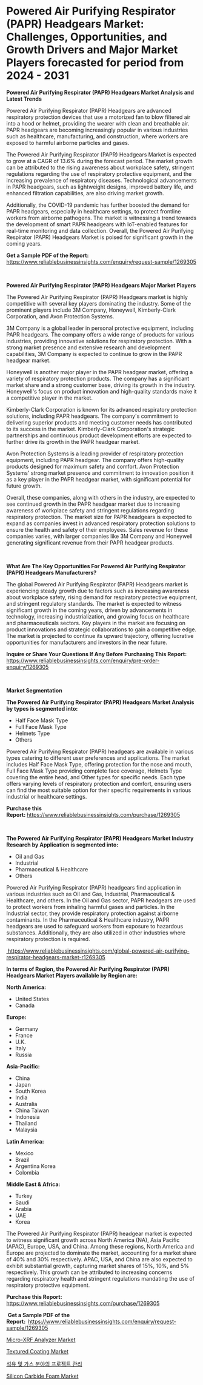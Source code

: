 <p><h1>Powered Air Purifying Respirator (PAPR) Headgears Market: Challenges, Opportunities, and Growth Drivers and Major Market Players forecasted for period from 2024 - 2031</h1></p><p><strong>Powered Air Purifying Respirator (PAPR) Headgears Market Analysis and Latest Trends</strong></p>
<p><p>Powered Air Purifying Respirator (PAPR) Headgears are advanced respiratory protection devices that use a motorized fan to blow filtered air into a hood or helmet, providing the wearer with clean and breathable air. PAPR headgears are becoming increasingly popular in various industries such as healthcare, manufacturing, and construction, where workers are exposed to harmful airborne particles and gases.</p><p>The Powered Air Purifying Respirator (PAPR) Headgears Market is expected to grow at a CAGR of 13.6% during the forecast period. The market growth can be attributed to the rising awareness about workplace safety, stringent regulations regarding the use of respiratory protective equipment, and the increasing prevalence of respiratory diseases. Technological advancements in PAPR headgears, such as lightweight designs, improved battery life, and enhanced filtration capabilities, are also driving market growth.</p><p>Additionally, the COVID-19 pandemic has further boosted the demand for PAPR headgears, especially in healthcare settings, to protect frontline workers from airborne pathogens. The market is witnessing a trend towards the development of smart PAPR headgears with IoT-enabled features for real-time monitoring and data collection. Overall, the Powered Air Purifying Respirator (PAPR) Headgears Market is poised for significant growth in the coming years.</p></p>
<p><strong>Get a Sample PDF of the Report:&nbsp;</strong> <a href="https://www.reliablebusinessinsights.com/enquiry/request-sample/1269305">https://www.reliablebusinessinsights.com/enquiry/request-sample/1269305</a></p>
<p>&nbsp;</p>
<p><strong>Powered Air Purifying Respirator (PAPR) Headgears Major Market Players</strong></p>
<p><p>The Powered Air Purifying Respirator (PAPR) Headgears market is highly competitive with several key players dominating the industry. Some of the prominent players include 3M Company, Honeywell, Kimberly-Clark Corporation, and Avon Protection Systems.</p><p>3M Company is a global leader in personal protective equipment, including PAPR headgears. The company offers a wide range of products for various industries, providing innovative solutions for respiratory protection. With a strong market presence and extensive research and development capabilities, 3M Company is expected to continue to grow in the PAPR headgear market.</p><p>Honeywell is another major player in the PAPR headgear market, offering a variety of respiratory protection products. The company has a significant market share and a strong customer base, driving its growth in the industry. Honeywell's focus on product innovation and high-quality standards make it a competitive player in the market.</p><p>Kimberly-Clark Corporation is known for its advanced respiratory protection solutions, including PAPR headgears. The company's commitment to delivering superior products and meeting customer needs has contributed to its success in the market. Kimberly-Clark Corporation's strategic partnerships and continuous product development efforts are expected to further drive its growth in the PAPR headgear market.</p><p>Avon Protection Systems is a leading provider of respiratory protection equipment, including PAPR headgear. The company offers high-quality products designed for maximum safety and comfort. Avon Protection Systems' strong market presence and commitment to innovation position it as a key player in the PAPR headgear market, with significant potential for future growth.</p><p>Overall, these companies, along with others in the industry, are expected to see continued growth in the PAPR headgear market due to increasing awareness of workplace safety and stringent regulations regarding respiratory protection. The market size for PAPR headgears is expected to expand as companies invest in advanced respiratory protection solutions to ensure the health and safety of their employees. Sales revenue for these companies varies, with larger companies like 3M Company and Honeywell generating significant revenue from their PAPR headgear products.</p></p>
<p>&nbsp;</p>
<p><strong>What Are The Key Opportunities For Powered Air Purifying Respirator (PAPR) Headgears Manufacturers?</strong></p>
<p><p>The global Powered Air Purifying Respirator (PAPR) Headgears market is experiencing steady growth due to factors such as increasing awareness about workplace safety, rising demand for respiratory protective equipment, and stringent regulatory standards. The market is expected to witness significant growth in the coming years, driven by advancements in technology, increasing industrialization, and growing focus on healthcare and pharmaceuticals sectors. Key players in the market are focusing on product innovations and strategic collaborations to gain a competitive edge. The market is projected to continue its upward trajectory, offering lucrative opportunities for manufacturers and investors in the near future.</p></p>
<p><strong>Inquire or Share Your Questions If Any Before Purchasing This Report:</strong> <a href="https://www.reliablebusinessinsights.com/enquiry/pre-order-enquiry/1269305">https://www.reliablebusinessinsights.com/enquiry/pre-order-enquiry/1269305</a></p>
<p>&nbsp;</p>
<p><strong>Market Segmentation</strong></p>
<p><strong>The Powered Air Purifying Respirator (PAPR) Headgears Market Analysis by types is segmented into:</strong></p>
<p><ul><li>Half Face Mask Type</li><li>Full Face Mask Type</li><li>Helmets Type</li><li>Others</li></ul></p>
<p><p>Powered Air Purifying Respirator (PAPR) headgears are available in various types catering to different user preferences and applications. The market includes Half Face Mask Type, offering protection for the nose and mouth, Full Face Mask Type providing complete face coverage, Helmets Type covering the entire head, and Other types for specific needs. Each type offers varying levels of respiratory protection and comfort, ensuring users can find the most suitable option for their specific requirements in various industrial or healthcare settings.</p></p>
<p><strong>Purchase this Report:&nbsp;</strong><a href="https://www.reliablebusinessinsights.com/purchase/1269305">https://www.reliablebusinessinsights.com/purchase/1269305</a></p>
<p>&nbsp;</p>
<p><strong>The Powered Air Purifying Respirator (PAPR) Headgears Market Industry Research by Application is segmented into:</strong></p>
<p><ul><li>Oil and Gas</li><li>Industrial</li><li>Pharmaceutical & Healthcare</li><li>Others</li></ul></p>
<p><p>Powered Air Purifying Respirator (PAPR) headgears find application in various industries such as Oil and Gas, Industrial, Pharmaceutical & Healthcare, and others. In the Oil and Gas sector, PAPR headgears are used to protect workers from inhaling harmful gases and particles. In the Industrial sector, they provide respiratory protection against airborne contaminants. In the Pharmaceutical & Healthcare industry, PAPR headgears are used to safeguard workers from exposure to hazardous substances. Additionally, they are also utilized in other industries where respiratory protection is required.</p></p>
<p><a href="https://www.reliablebusinessinsights.com/global-powered-air-purifying-respirator-headgears-market-r1269305">&nbsp;https://www.reliablebusinessinsights.com/global-powered-air-purifying-respirator-headgears-market-r1269305</a></p>
<p><strong>In terms of Region, the Powered Air Purifying Respirator (PAPR) Headgears Market Players available by Region are:</strong></p>
<p>
    <p> <strong> North America: </strong>
        <ul>
            <li>United States</li>
            <li>Canada</li>
        </ul>
        </p> 
    <p> <strong> Europe: </strong>
        <ul>
            <li>Germany</li>
            <li>France</li>
            <li>U.K.</li>
            <li>Italy</li>
            <li>Russia</li>
        </ul>
        </p> 
    <p> <strong> Asia-Pacific: </strong>
        <ul>
            <li>China</li>
            <li>Japan</li>
            <li>South Korea</li>
            <li>India</li>
            <li>Australia</li>
            <li>China Taiwan</li>
            <li>Indonesia</li>
            <li>Thailand</li>
            <li>Malaysia</li>
        </ul>
        </p> 
    <p> <strong> Latin America: </strong>
        <ul>
            <li>Mexico</li>
            <li>Brazil</li>
            <li>Argentina Korea</li>
            <li>Colombia</li>
        </ul>
        </p> 
    <p> <strong> Middle East & Africa: </strong>
        <ul>
            <li>Turkey</li>
            <li>Saudi</li>
            <li>Arabia</li>
            <li>UAE</li>
            <li>Korea</li>
        </ul>
    </p>
    </p>
<p><p>The Powered Air Purifying Respirator (PAPR) headgear market is expected to witness significant growth across North America (NA), Asia Pacific (APAC), Europe, USA, and China. Among these regions, North America and Europe are projected to dominate the market, accounting for a market share of 40% and 30% respectively. APAC, USA, and China are also expected to exhibit substantial growth, capturing market shares of 15%, 10%, and 5% respectively. This growth can be attributed to increasing concerns regarding respiratory health and stringent regulations mandating the use of respiratory protective equipment.</p></p>
<p><strong>Purchase this Report: </strong><a href="https://www.reliablebusinessinsights.com/purchase/1269305">https://www.reliablebusinessinsights.com/purchase/1269305</a></p>
<p>&nbsp;<strong>Get a Sample PDF of the Report:&nbsp;&nbsp;</strong><a href="https://www.reliablebusinessinsights.com/enquiry/request-sample/1269305">https://www.reliablebusinessinsights.com/enquiry/request-sample/1269305</a></p>
<p><strong></strong></p>
<p><p><a href="https://github.com/Jeralderzog65756e/Market-Research-Report-List-1/blob/main/micro-xrf-analyzer-market.md">Micro-XRF Analyzer Market</a></p><p><a href="https://medium.com/@theomorar08/global-textured-coating-market-share-and-growth-opportunities-and-market-size-growing-with-a-cagr-eb654a07a9da">Textured Coating Market</a></p><p><a href="https://github.com/AidenReinger/Market-Research-Report-List-1/blob/main/6642268182260.md">석유 및 가스 분야의 프로젝트 관리</a></p><p><a href="https://medium.com/@abdulkoss1996/global-silicon-carbide-foam-market-size-is-expected-to-reach-at-a-cagr-of-10-4-c615b461bfa8">Silicon Carbide Foam Market</a></p></p>